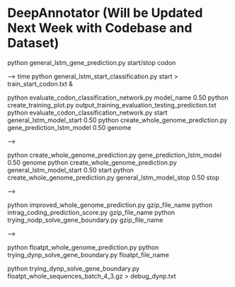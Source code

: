 # DeepAnnotator (Will be Updated Next Week with Codebase and Dataset)

python general_lstm_gene_prediction.py start/stop codon

-->
time python general_lstm_start_classification.py start > train_start_codon.txt &

python evaluate_codon_classification_network.py model_name 0.50
python create_training_plot.py output_training_evaluation_testing_prediction.txt
python evaluate_codon_classification_network.py start general_lstm_model_start 0.50
python create_whole_genome_prediction.py gene_prediction_lstm_model 0.50 genome

-->

python create_whole_genome_prediction.py gene_prediction_lstm_model 0.50 genome
python create_whole_genome_prediction.py general_lstm_model_start 0.50 start
python create_whole_genome_prediction.py general_lstm_model_stop 0.50 stop

-->

python improved_whole_genome_prediction.py gzip_file_name
python intrag_coding_prediction_score.py gzip_file_name
python trying_nodp_solve_gene_boundary.py gzip_file_name

-->

python floatpt_whole_genome_prediction.py
python trying_dynp_solve_gene_boundary.py floatpt_file_name


python trying_dynp_solve_gene_boundary.py floatpt_whole_sequences_batch_4_3.gz > debug_dynp.txt



